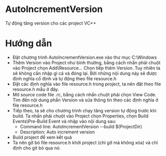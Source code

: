# AutoIncrementVersion
Tự động tăng version cho các project VC++
# Hướng dẫn
* Đặt chương trình AutoIncrementVersion.exe vào thư mục C:\Windows
* Thêm Version vào Project như bình thường, bằng cách nhấn phải chuột vào Project chọn Add\Resource... Chọn tiếp thêm Version. Tuy nhiên ta sẽ không cần nhập gì cả và đóng lại. Bởi những nội dung này sẽ được định nghĩa cố định và tự động theo file resource.h
* Đặt các định nghĩa vào file resource.h trong project, ta nên đặt theo file resource.h mẫu ở đây.
* Mở source code file .rc, bằng cách nhấn chuột phải chọn View Code. Tìm đến nội dung phần Version và sửa thông tin theo các định nghĩa ở file resource.h
* Tiếp theo, ta sẽ cho chương trình chạy tăng version tự động trước khi build. Ta nhấn phải chuột vào Project chọn Properties, chọn Build Events\Pre-Build Event và nhập vào nội dung sau:
  * Command line: AutoIncrementVersion --build $(ProjectDir)  
  * Description: Auto increment version
* Build project để xem kết quả
* Ta nên gỡ bỏ file resource.h khởi project (chỉ gỡ mà không xóa) và chỉ định cho git bỏ qua nó.
